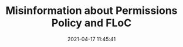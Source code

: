 ---
date: 2021-04-17 11:45:41
link:
  source: pocket
  source_url: https://getpocket.com
  text: Misinformation about Permissions Policy and FLoC
  url: https://seirdy.one/2021/04/16/permissions-policy-floc-misinfo.html
source: pocket
syndicated:
- type: pocket
  url: https://seirdy.one/2021/04/16/permissions-policy-floc-misinfo.html
- type: mastodon
  url: https://mastodon.technology/users/roytang/statuses/106080516186337865
- type: twitter
  url: https://twitter.com/roytang/statuses/1383387348159766536/
title: Misinformation about Permissions Policy and FLoC
---
